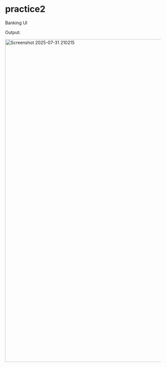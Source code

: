 # practice2
Banking UI

Output:


<img width="1893" height="1045" alt="Screenshot 2025-07-31 210215" src="https://github.com/user-attachments/assets/ca963469-85ba-4aaf-8eb0-1e1cf8e53768" />
